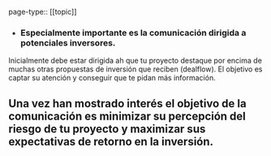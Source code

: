 page-type:: [[topic]]
- ### Especialmente importante es la comunicación dirigida a potenciales inversores.

Inicialmente debe estar dirigida ah que tu proyecto destaque por encima de muchas otras propuestas de inversión que reciben (dealflow). El objetivo es captar su atención y conseguir que te pidan más información.

Una vez han mostrado interés el objetivo de la comunicación es minimizar su percepción del riesgo de tu proyecto y maximizar sus expectativas de retorno en la inversión.
  - 



